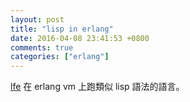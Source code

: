 ```yaml
---
layout: post
title: "lisp in erlang"
date: 2016-04-08 23:41:53 +0800
comments: true
categories: ["erlang"]
---
```



<!-- more -->


[lfe] 在 erlang vm 上跑類似 lisp 語法的語言。

[lfe]:https://github.com/rvirding/lfe/